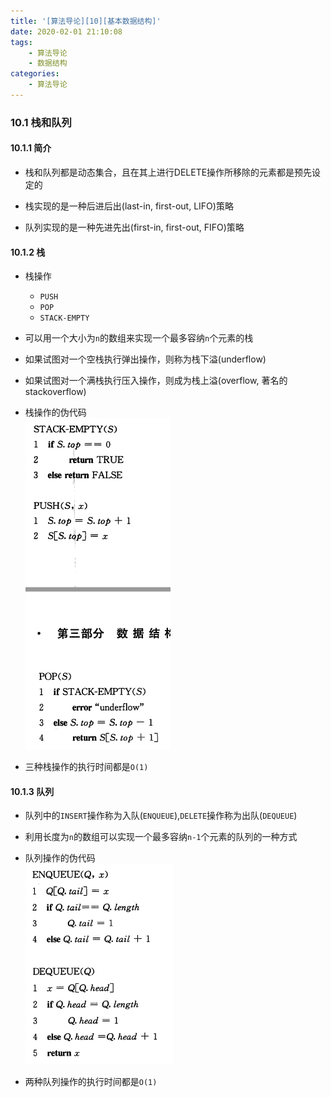 ```yaml
---
title: '[算法导论][10][基本数据结构]'
date: 2020-02-01 21:10:08
tags:
    - 算法导论
    - 数据结构
categories:
    - 算法导论
---
```

### 10.1 栈和队列

#### 10.1.1 简介

- 栈和队列都是动态集合，且在其上进行DELETE操作所移除的元素都是预先设定的

- 栈实现的是一种后进后出(last-in, first-out, LIFO)策略

- 队列实现的是一种先进先出(first-in, first-out, FIFO)策略

#### 10.1.2 栈

- 栈操作
    - `PUSH`
    - `POP`
    - `STACK-EMPTY`

- 可以用一个大小为`n`的数组来实现一个最多容纳`n`个元素的栈

- 如果试图对一个空栈执行弹出操作，则称为栈下溢(underflow)

- 如果试图对一个满栈执行压入操作，则成为栈上溢(overflow, 著名的stackoverflow)

- 栈操作的伪代码  
![](算法导论-10-基本数据结构/stack.PNG)

- 三种栈操作的执行时间都是`O(1)`

#### 10.1.3 队列

- 队列中的`INSERT`操作称为入队(`ENQUEUE`),`DELETE`操作称为出队(`DEQUEUE`)

- 利用长度为`n`的数组可以实现一个最多容纳`n-1`个元素的队列的一种方式

- 队列操作的伪代码  
![](算法导论-10-基本数据结构/queue.PNG)

- 两种队列操作的执行时间都是`O(1)`


